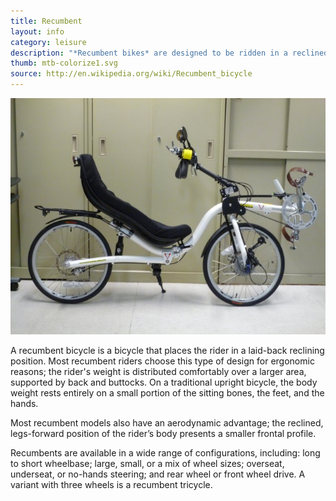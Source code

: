 ```yaml
---
title: Recumbent
layout: info
category: leisure
description: "*Recumbent bikes* are designed to be ridden in a reclined position. They are more ergonomic and aerodynamic."
thumb: mtb-colorize1.svg
source: http://en.wikipedia.org/wiki/Recumbent_bicycle
---
```


![Bike photo](img/bikes/recumbent.jpg)

A recumbent bicycle is a bicycle that places the rider in a laid-back reclining position. Most recumbent riders choose this type of design for ergonomic reasons; the rider's weight is distributed comfortably over a larger area, supported by back and buttocks. On a traditional upright bicycle, the body weight rests entirely on a small portion of the sitting bones, the feet, and the hands.

Most recumbent models also have an aerodynamic advantage; the reclined, legs-forward position of the rider’s body presents a smaller frontal profile.

Recumbents are available in a wide range of configurations, including: long to short wheelbase; large, small, or a mix of wheel sizes; overseat, underseat, or no-hands steering; and rear wheel or front wheel drive. A variant with three wheels is a recumbent tricycle.
